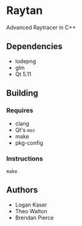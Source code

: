 # Raytan
Advanced Raytracer in C++

## Dependencies
- lodepng
- glm
- Qt 5.11

## Building
### Requires
- clang
- Qt's `moc`
- make
- pkg-config

### Instructions
`make`

## Authors
- Logan Kaser
- Theo Walton
- Brendan Pierce
